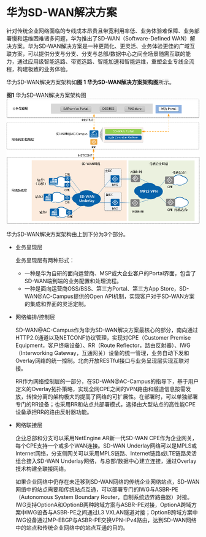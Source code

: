 # 华为SD-WAN解决方案

针对传统企业网络面临的专线成本昂贵且带宽利用率低、业务体验难保障、业务部署慢和运维困难诸多问题，华为推出了SD-WAN（Software-Defined WAN）解决方案。华为SD-WAN解决方案是一种更简化、更灵活、业务体验更佳的广域互联方案，可以提供分支与分支、分支与总部/数据中心之间全场景随需互联的能力，通过应用级智能选路、带宽选路、智能加速和智能运维，重塑企业专线全流程，构建极致的业务体验。

华为SD-WAN解决方案架构如**图 1 华为SD-WAN解决方案架构图**所示。

**图1** 华为SD-WAN解决方案架构图
![点击放大](华为SD-WAN解决方案.assets/zh-cn_image_0194308979.png)

华为SD-WAN解决方案架构由上到下分为3个部分。

- 业务呈现层

  业务呈现层有两种形式：

  - 一种是华为自研的面向运营商、MSP或大企业客户的Portal界面，包含了SD-WAN端到端的业务配置和处理流程。
  - 一种是面向运营商OSS/BSS、第三方Portal、第三方App Store，SD-WAN@AC-Campus提供的Open API机制，实现客户对于SD-WAN方案的集成和界面的灵活定制。

- 网络编排/控制层

  SD-WAN@AC-Campus作为华为SD-WAN解决方案最核心的部分，南向通过HTTP2.0通道以及NETCONF协议管理，实现对CPE（Customer Premise Equipment，客户终端设备）、RR（Route Reflector，路由反射器）、IWG（Interworking Gateway，互通网关）设备的统一管理，业务自动下发和Overlay网络的统一控制。北向开放RESTful接口与业务呈现层实现互联对接。

  RR作为网络控制层的一部分，在SD-WAN@AC-Campus的指导下，基于用户定义的Overlay拓扑策略，实现全网CPE之间的VPN路由和隧道信息按需发放，转控分离的架构极大的提高了网络的可扩展性。在部署时，可以单独部署专门的RR设备；也采用RR和站点共部署模式，选择由大型站点的高性能CPE设备承担RR的路由反射器功能。

- 网络联接层

  企业总部和分支可以采用NetEngine AR新一代SD-WAN CPE作为企业网关，每个CPE支持一个或多个WAN连接。SD-WAN Underlay网络可以是MPLS或Internet网络，分支侧网关可以采用MPLS链路、Internet链路或LTE链路灵活组合接入SD-WAN Underlay网络，与总部/数据中心建立连接，通过Overlay技术构建全联接网络。

  如果企业网络中仍存在未迁移到SD-WAN网络的传统企业网络站点，SD-WAN网络中的站点需要和传统站点互通，可以部署专门的IWG与ASBR-PE（Autonomous System Boundary Router，自制系统边界路由器）对接。IWG支持OptionA和OptionB两种跨域方案与ASBR-PE对接，OptionA跨域方案中IWG设备与ASBR-PE之间通过L3 VXLAN隧道对接；OptionB跨域方案中IWG设备通过MP-EBGP与ASBR-PE交换VPN-IPv4路由，达到SD-WAN网络中的站点和传统企业网络中的站点互通的目的。